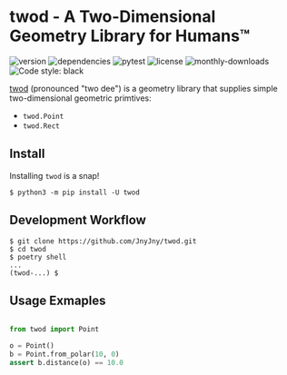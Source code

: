 <!-- 2d two-dimension vector point geometry humans -->
# twod - A Two-Dimensional Geometry Library for Humans™
![version][pypi-version]
![dependencies][dependencies]
![pytest][pytest-action]
![license][license]
![monthly-downloads][monthly-downloads]
![Code style: black][code-style-black]

[twod][0] (pronounced "two dee") is a geometry library that supplies
simple two-dimensional geometric primtives:

- `twod.Point`
- `twod.Rect`

## Install

Installing `twod` is a snap!

```console
$ python3 -m pip install -U twod
```

## Development Workflow

```console
$ git clone https://github.com/JnyJny/twod.git
$ cd twod
$ poetry shell
...
(twod-...) $ 
```

## Usage Exmaples

```python

from twod import Point

o = Point()
b = Point.from_polar(10, 0)
assert b.distance(o) == 10.0
```

<!-- end links -->
[0]: https://github.com/JnyJny/twod.git

<!-- badges -->
[pytest-action]: https://github.com/JnyJny/twod/workflows/pytest/badge.svg
[code-style-black]: https://img.shields.io/badge/code%20style-black-000000.svg
[pypi-version]: https://img.shields.io/pypi/v/twod
[license]: https://img.shields.io/pypi/l/twod
[dependencies]: https://img.shields.io/librariesio/github/JnyJny/twod
[monthly-downloads]: https://img.shields.io/pypi/dm/twod
